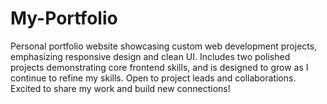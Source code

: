# My-Portfolio
Personal portfolio website showcasing custom web development projects, emphasizing responsive design and clean UI. Includes two polished projects demonstrating core frontend skills, and is designed to grow as I continue to refine my skills. Open to project leads and collaborations. Excited to share my work and build new connections!
